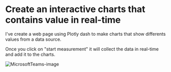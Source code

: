 # Create an interactive charts that contains value in real-time

I've create a web page using Plotly dash to make charts that show differents values from a data source.

Once you click on "start measurement" it will collect the data in real-time and add it to the charts.


![MicrosoftTeams-image](https://user-images.githubusercontent.com/42966905/139599309-dcf38337-efd6-4606-b2d2-2d9e24d01ed3.png)
